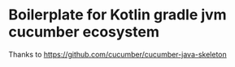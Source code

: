# Boilerplate for Kotlin gradle jvm cucumber ecosystem

Thanks to https://github.com/cucumber/cucumber-java-skeleton

